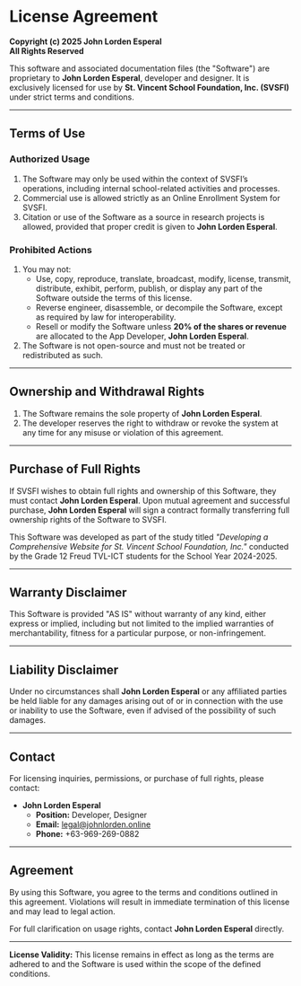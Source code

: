 # License Agreement

**Copyright (c) 2025 John Lorden Esperal**  
**All Rights Reserved**

This software and associated documentation files (the "Software") are proprietary to **John Lorden Esperal**, developer and designer. It is exclusively licensed for use by **St. Vincent School Foundation, Inc. (SVSFI)** under strict terms and conditions.

---

## Terms of Use

### Authorized Usage
1. The Software may only be used within the context of SVSFI’s operations, including internal school-related activities and processes.  
2. Commercial use is allowed strictly as an Online Enrollment System for SVSFI.  
3. Citation or use of the Software as a source in research projects is allowed, provided that proper credit is given to **John Lorden Esperal**.

### Prohibited Actions
1. You may not:  
   - Use, copy, reproduce, translate, broadcast, modify, license, transmit, distribute, exhibit, perform, publish, or display any part of the Software outside the terms of this license.  
   - Reverse engineer, disassemble, or decompile the Software, except as required by law for interoperability.  
   - Resell or modify the Software unless **20% of the shares or revenue** are allocated to the App Developer, **John Lorden Esperal**.  
2. The Software is not open-source and must not be treated or redistributed as such.

---

## Ownership and Withdrawal Rights

1. The Software remains the sole property of **John Lorden Esperal**.  
2. The developer reserves the right to withdraw or revoke the system at any time for any misuse or violation of this agreement.

---

## Purchase of Full Rights

If SVSFI wishes to obtain full rights and ownership of this Software, they must contact **John Lorden Esperal**. Upon mutual agreement and successful purchase, **John Lorden Esperal** will sign a contract formally transferring full ownership rights of the Software to SVSFI.

This Software was developed as part of the study titled *"Developing a Comprehensive Website for St. Vincent School Foundation, Inc."* conducted by the Grade 12 Freud TVL-ICT students for the School Year 2024-2025.

---

## Warranty Disclaimer

This Software is provided "AS IS" without warranty of any kind, either express or implied, including but not limited to the implied warranties of merchantability, fitness for a particular purpose, or non-infringement.

---

## Liability Disclaimer

Under no circumstances shall **John Lorden Esperal** or any affiliated parties be held liable for any damages arising out of or in connection with the use or inability to use the Software, even if advised of the possibility of such damages.

---

## Contact

For licensing inquiries, permissions, or purchase of full rights, please contact:  

- **John Lorden Esperal**  
  - **Position:** Developer, Designer  
  - **Email:** legal@johnlorden.online  
  - **Phone:** +63-969-269-0882  

---

## Agreement

By using this Software, you agree to the terms and conditions outlined in this agreement. Violations will result in immediate termination of this license and may lead to legal action.

For full clarification on usage rights, contact **John Lorden Esperal** directly.

---

**License Validity:** This license remains in effect as long as the terms are adhered to and the Software is used within the scope of the defined conditions.
